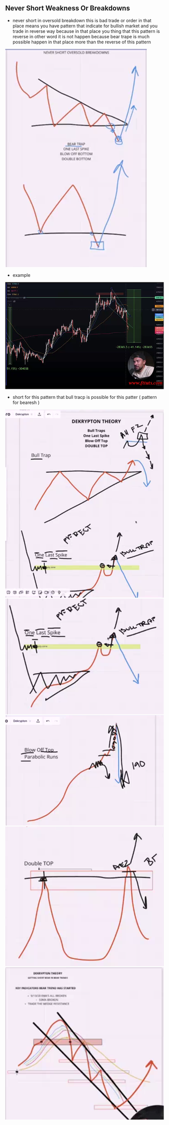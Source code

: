## Never Short Weakness Or Breakdowns

* never short in oversold breakdown this is bad trade or order in that place means you have pattern that indicate for bullish market and you trade in reverse way because in that place you thing that this pattern is reverse in other word it is not happen because bear trape is much possible happen in that  place more than the reverse of this pattern

![image](images/82.png)

* example
  
![image](images/83.png)

* short for this pattern that bull tracp is possible for this patter ( pattern for bearesh )

![image](images/84.png)
![image](images/85.png)
![image](images/86.png)
![image](images/87.png)
![image](images/88.png)



